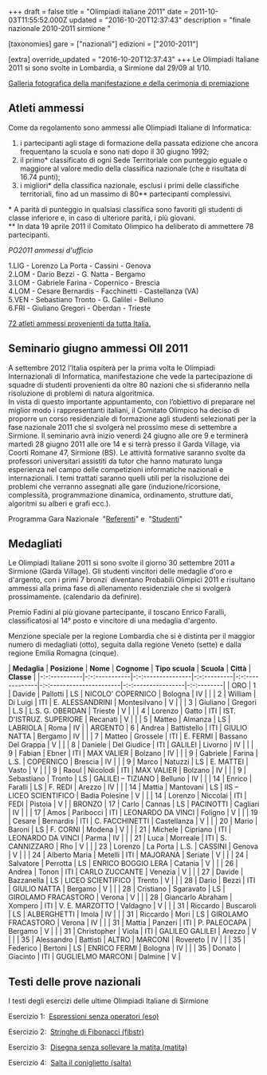 +++
draft = false
title = "Olimpiadi italiane 2011"
date = 2011-10-03T11:55:52.000Z
updated = "2016-10-20T12:37:43"
description = "finale nazionale 2010-2011 sirmione "

[taxonomies]
gare = ["nazionali"]
edizioni = ["2010-2011"]

[extra]
override_updated = "2016-10-20T12:37:43"
+++
Le Olimpiadi Italiane 2011 si sono svolte in Lombardia, a Sirmione dal 29/09 al 1/10.

<!-- more -->

[Galleria fotografica della manifestazione e della cerimonia di premiazione](https://picasaweb.google.com/usrlombardia/OIISirmione2011?authkey=Gv1sRgCLP00cDxgOCvzQE)

## Atleti ammessi

Come da regolamento sono ammessi alle Olimpiadi Italiane di Informatica:

1. i partecipanti agli stage di formazione della passata edizione che ancora frequentano la scuola e sono nati dopo il 30 giugno 1992;
1. il primo\* classificato di ogni Sede Territoriale con punteggio eguale o maggiore al valore medio della classifica nazionale (che è risultata di 16.74 punti);
1. i migliori\* della classifica nazionale, esclusi i primi delle classifiche territoriali, fino ad un massimo di 80\*\* partecipanti complessivi.

\* A parità di punteggio in qualsiasi classifica sono favoriti gli studenti di classe inferiore e, in caso di ulteriore parità, i più giovani.<br/> \*\* In data 19 aprile 2011 il Comitato Olimpico ha deliberato di ammettere 78 partecipanti.

_PO2011 ammessi d'ufficio_

1.LIG - Lorenzo La Porta - Cassini - Genova<br/> 2.LOM - Dario Bezzi - G. Natta - Bergamo<br/> 3.LOM - Gabriele Farina - Copernico - Brescia<br/> 4.LOM - Cesare Bernardis - Facchinetti - Castellanza (VA)<br/> 5.VEN - Sebastiano Tronto - G. Galilei - Belluno<br/> 6.FRI - Giuliano Gregori - Oberdan - Trieste

[72 atleti ammessi provenienti da tutta Italia.](/oldsite/oii2011/72Ammessi_Nazionali_2011.xls)

## Seminario giugno ammessi OII 2011

A settembre 2012 l’Italia ospiterà per la prima volta le Olimpiadi Internazionali di Informatica, manifestazione che vede la partecipazione di squadre di studenti provenienti da oltre 80 nazioni che si sfideranno nella risoluzione di problemi di natura algoritmica. <br/>In vista di questo importante appuntamento, con l’obiettivo di preparare nel miglior modo i rappresentanti italiani, il Comitato Olimpico ha deciso di proporre un corso residenziale di formazione agli studenti selezionati per la fase nazionale 2011 che si svolgerà nel prossimo mese di settembre a Sirmione. Il seminario avrà inizio venerdì 24 giugno alle ore 9 e terminerà martedì 28 giugno 2011 alle ore 14 e si terrà presso il Garda Village, via Coorti Romane 47, Sirmione (BS). Le attività formative saranno svolte da professori universitari assistiti da tutor che hanno maturato lunga esperienza nel campo delle competizioni informatiche nazionali e internazionali. I temi trattati saranno quelli utili per la risoluzione dei problemi che verranno assegnati alle gare (induzione/ricorsione, complessità, programmazione dinamica, ordinamento, strutture dati, algoritmi su alberi e grafi ecc.).

Programma Gara Nazionale  "[Referenti](/oldsite/programma_referenti_OII2011.pdf)" e  "[Studenti](/oldsite/programma_studenti_OII2011.pdf)"

## Medagliati

Le Olimpiadi Italiane 2011 si sono svolte il giorno 30 settembre 2011 a Sirmione (Garda Village). Gli studenti vincitori delle medaglie d'oro e d'argento, con i primi 7 bronzi  diventano Probabili Olimpici 2011 e risultano ammessi alla prima fase di allenamento residenziale che si svolgerà prossimamente. (calendario da definire).

Premio Fadini al più giovane partecipante, il toscano Enrico Faralli, classificatosi al 14° posto e vincitore di una medaglia d'argento.

Menzione speciale per la regione Lombardia che si è distinta per il maggior numero di medagliati (otto), seguita dalla regione Veneto (sette) e dalla regione Emilia Romagna (cinque).


| **Medaglia** | **Posizione** | **Nome**          | **Cognome** | **Tipo scuola** | **Scuola**               | **Città**          | **Classe** |
|-:-:----------|-:-:-----------|-:-:---------------|-:-:---------|-:-:-------------|-:-:----------------------|-:-:----------------|-:-:--------|
| ORO          | 1             | Davide            | Pallotti    | LS              | NICOLO' COPERNICO        | Bologna            | IV         |
|              | 2             | William           | Di Luigi    | ITI             | E. ALESSANDRINI          | Montesilvano       | V          |
|              | 3             | Giuliano          | Gregori     | L.S             | L.S. G. OBERDAN          | Trieste            | V          |
|              | 4             | Lorenzo           | Gatto       | ITI             | IST. D'ISTRUZ. SUPERIORE | Recanati           | V          |
|              | 5             | Matteo            | Almanza     | LS              | LABRIOLA                 | Roma               | IV         |
| ARGENTO      | 6             | Andrea            | Battistello | ITI             | GIULIO NATTA             | Bergamo            | IV         |
|              | 7             | Matteo            | Grossele    | ITI             | E. FERMI                 | Bassano Del Grappa | V          |
|              | 8             | Daniele           | Del Giudice | ITI             | GALILEI                  | Livorno            | IV         |
|              | 9             | Fabian            | Ebner       | ITI             | MAX VALIER               | Bolzano            | IV         |
|              | 9             | Gabriele          | Farina      | L.S.            | COPERNICO                | Brescia            | IV         |
|              | 9             | Marco             | Natuzzi     | LS              | E. MATTEI                | Vasto              | V          |
|              | 9             | Raoul             | Nicolodi    | ITI             | MAX VALIER               | Bolzano            | IV         |
|              | 9             | Sebastiano        | Tronto      | LS              | GALILEI – TIZIANO        | Belluno            | IV         |
|              | 14            | Enrico            | Faralli     | LS              | F. REDI                  | Arezzo             | IV         |
|              | 14            | Mattia            | Mantovani   | LS              | IIS – LICEO SCIENTIFICO  | Badia Polesine     | V          |
|              | 14            | Lorenzo           | Niccolai    | ITI             | FEDI                     | Pistoia            | V          |
| BRONZO       | 17            | Carlo             | Cannas      | LS              | PACINOTTI                | Cagliari           | IV         |
|              | 17            | Amos              | Paribocci   | ITI             | LEONARDO DA VINCI        | Foligno            | V          |
|              | 19            | Cesare            | Bernardis   | ITI             | C. FACCHINETTI           | Castellanza        | V          |
|              | 20            | Mario             | Baroni      | LS              | F. CORNI                 | Modena             | V          |
|              | 21            | Michele           | Cipriano    | ITI             | LEONARDO DA VINCI        | Parma              | IV         |
|              | 21            | Luca              | Morreale    | ITI             | S. CANNIZZARO            | Rho                | V          |
|              | 23            | Lorenzo           | La Porta    | L.S.            | CASSINI                  | Genova             | V          |
|              | 24            | Alberto Maria     | Metelli     | ITI             | MAJORANA                 | Seriate            | V          |
|              | 24            | Salvatore         | Perrotta    | LS              | ENRICO BOGGIO LERA       | Catania            | V          |
|              | 26            | Andrea            | Tonon       | ITI             | CARLO ZUCCANTE           | Venezia            | V          |
|              | 27            | Davide            | Bazzanella  | LS              | LICEO SCIENTIFICO        | Trento             | V          |
|              | 28            | Dario             | Bezzi       | ITI             | GIULIO NATTA             | Bergamo            | V          |
|              | 28            | Cristiano         | Sgaravato   | LS              | GIROLAMO FRACASTORO      | Verona             | V          |
|              | 28            | Giancarlo Abraham | Xompero     | ITI             | V. E. MARZOTTO           | Valdagno           | V          |
|              | 31            | Riccardo          | Buscaroli   | LS              | ALBERGHETTI              | Imola              | IV         |
|              | 31            | Riccardo          | Mori        | LS              | GIROLAMO FRACASTORO      | Verona             | IV         |
|              | 31            | Mattia            | Panzeri     | ITI             | P. PALEOCAPA             | Bergamo            | V          |
|              | 31            | Christopher       | Viola       | ITI             | GALILEO GALILEI          | Arezzo             | V          |
|              | 35            | Alessandro        | Battisti    | ALTRO           | MARCONI                  | Rovereto           | IV         |
|              | 35            | Federico          | Bertoni     | LS              | ENRICO FERMI             | Bologna            | IV         |
|              | 35            | Donato            | Giacinto    | ITI             | GUGLIELMO MARCONI        | Dalmine            | V          |

## Testi delle prove nazionali

I testi degli esercizi delle ultime Olimpiadi Italiane di Sirmione

Esercizio 1:  [Espressioni senza operatori (eso)](/oldsite/oii2011/eso.pdf)

Esercizio 2:  [Stringhe di Fibonacci (fibstr)](/oldsite/oii2011/fibstr.pdf)

Esercizio 3:  [Disegna senza sollevare la matita (matita)](/oldsite/oii2011/matita.pdf)

Esercizio 4:  [Salta il coniglietto (salta)](/oldsite/oii2011/salta.pdf)
